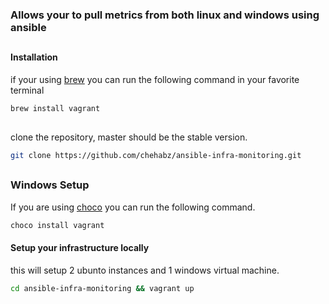 
### Allows your to pull metrics from both linux and windows using ansible
##

#### Installation

if your using  [brew]([https://brew.sh/](https://brew.sh/)) you can run the following command in your favorite terminal

```sh
brew install vagrant
```
##
clone the repository, master should be the stable version.

```sh
git clone https://github.com/chehabz/ansible-infra-monitoring.git
```
##

### Windows Setup

If you are using [choco](https://chocolatey.org/install) you can run the following command.

```sh
choco install vagrant
```


#### Setup your infrastructure locally
this will setup 2 ubunto instances and 1 windows virtual machine.

```sh
cd ansible-infra-monitoring && vagrant up
```
